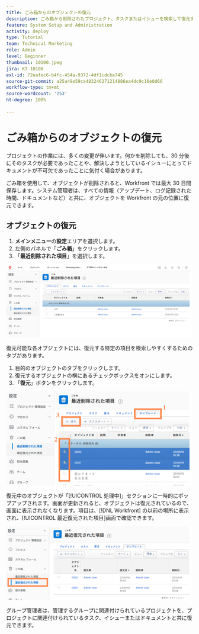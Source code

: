 ```yaml
---
title: ごみ箱からのオブジェクトの復元
description: ごみ箱から削除されたプロジェクト、タスクまたはイシューを検索して復元する方法について説明します。
feature: System Setup and Administration
activity: deploy
type: Tutorial
team: Technical Marketing
role: Admin
level: Beginner
thumbnail: 10100.jpeg
jira: KT-10100
exl-id: 72eafec6-b4fc-454a-9372-4df1cdcba745
source-git-commit: a25a49e59ca483246271214886ea4dc9c10e8d66
workflow-type: tm+mt
source-wordcount: '253'
ht-degree: 100%

---
```


# ごみ箱からのオブジェクトの復元

プロジェクトの作業には、多くの変更が伴います。何かを削除しても、30 分後にそのタスクが必要であったことや、解決しようとしているイシューにとってドキュメントが不可欠であったことに気付く場合があります。

ごみ箱を使用して、オブジェクトが削除されると、Workfront では最大 30 日間保存します。システム管理者は、すべての情報（アップデート、ログ記録された時間、ドキュメントなど）と共に、オブジェクトを Workfront の元の位置に復元できます。

## オブジェクトの復元

1. **メインメニュー**&#x200B;の&#x200B;**設定**&#x200B;エリアを選択します。
1. 左側のパネルで「**ごみ箱**」をクリックします。
1. 「**最近削除された項目**」を選択します。

![設定エリアのごみ箱の「最近削除された項目」セクション](assets/admin-fund-recycle-bin-1.png)

復元可能な各オブジェクトには、復元する特定の項目を検索しやすくするためのタブがあります。

1. 目的のオブジェクトのタブをクリックします。
1. 復元するオブジェクトの横にあるチェックボックスをオンにします。
1. 「**復元**」ボタンをクリックします。

![ごみ箱で選択された項目](assets/admin-fund-recycle-bin-2.png)

復元中のオブジェクトが「[!UICONTROL 処理中]」セクションに一時的にポップアップされます。画面が更新されると、オブジェクトは復元されているので、画面に表示されなくなります。項目は、[!DNL Workfront] の以前の場所に表示され、[!UICONTROL 最近復元された項目]画面で確認できます。

![設定エリアのごみ箱の「最近復元された項目」セクション](assets/admin-fund-recycle-bin-3.png)

グループ管理者は、管理するグループに関連付けられているプロジェクトを、プロジェクトに関連付けられているタスク、イシューまたはドキュメントと共に復元できます。

<!---
learn more URL
Restoring deleted items
Viewing items that have been recently restored
--->
